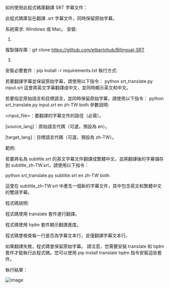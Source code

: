 如何使用此程式碼庫翻譯 SRT 字幕文件：


此程式碼庫旨在翻譯 .srt 字幕文件，同時保留原始字幕。


系統需求: Windows 或 Mac。
安裝:

1.
複製儲存庫：git clone https://github.com/elbartohub/Bilingual-SRT

3.
安裝必要套件：pip install -r requirements.txt
執行方式:


若要翻譯字幕並保留原始字幕，請使用以下指令： python srt_translate.py input.srt 這會將英文字幕翻譯成中文，並同時顯示英文和中文。



若要指定原始語言和目標語言，並同時保留原始字幕，請使用以下指令： python srt_translate.py input.srt en zh-TW both
參數說明:



<input_file>：要翻譯的字幕文件的路徑（必需）。



[source_lang]：原始語言代碼（可選，預設為 en）。



[target_lang]：目標語言代碼（可選，預設為 zh-TW）。


範例:


若要將名為 subtitle.srt 的英文字幕文件翻譯成繁體中文，並將翻譯後的字幕儲存到 subtitle_zh-TW.srt，請使用以下指令：


python srt_translate.py subtitle.srt en zh-TW both


這會在 subtitle_zh-TW.srt 中產生一個新的字幕文件，其中包含英文和繁體中文的雙語字幕。


程式碼說明:



程式碼使用 translate 套件進行翻譯。



程式碼使用 tqdm 套件顯示翻譯進度。



程式碼會檢查每一行是否為字幕文本行，並僅翻譯字幕文本行。



如果翻譯失敗，程式碼會保留原始字幕。
請注意，您需要安裝 translate 和 tqdm 套件才能執行此程式碼。您可以使用 pip install translate tqdm 指令安裝這些套件。

執行結果：

![image](https://github.com/user-attachments/assets/264252b8-957b-4c92-924a-a433d29d3fcb)


